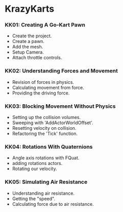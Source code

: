 # KrazyKarts

### KK01: Creating A Go-Kart Pawn ###

+ Create the project.
+ Create a pawn.
+ Add the mesh.
+ Setup Camera.
+ Attach throttle controls.

### KK02: Understanding Forces and Movement ###

+ Revision of forces in physics.
+ Calculating movement from force.
+ Providing the driving force.

### KK03: Blocking Movement Without Physics ###

+ Setting up the collision volumes.
+ Sweeping with 'AddActorWorldOffset'.
+ Resetting velocity on collision.
+ Refactoring the 'Tick' function.

### KK04: Rotations With Quaternions ###

+ Angle axis rotations with FQuat.
+ adding rotations actors.
+ Rotating our velocity.

### KK05: Simulating Air Resistance ###

+ Understanding air resistance.
+ Getting the "speed".
+ Calculating force due to air resistance.
